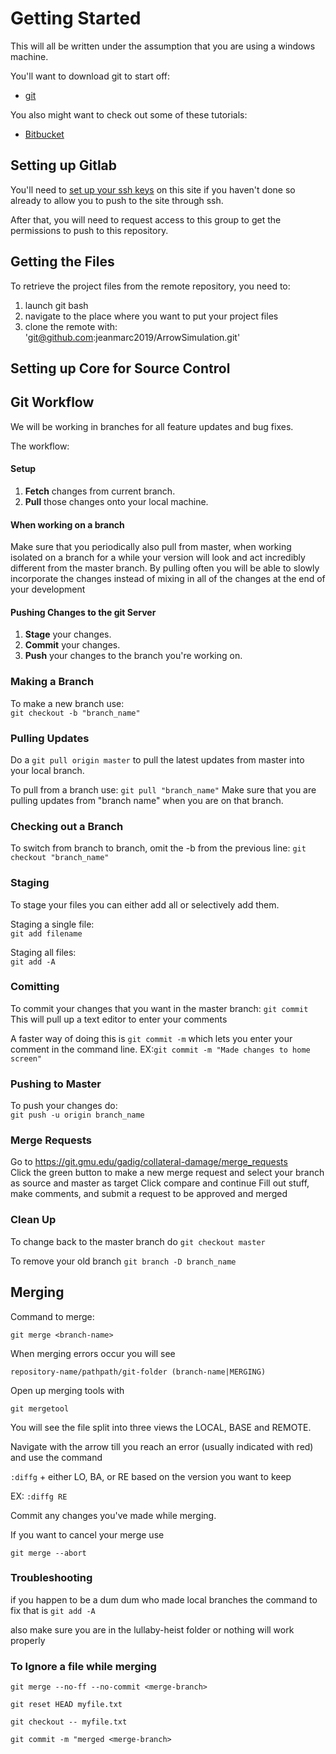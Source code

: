 # Getting Started
This will all be written under the assumption that you are using a windows machine.

You'll want to download git to start off:
*  [git](https://git-scm.com/downloads)

You also might want to check out some of these tutorials:
* [Bitbucket](https://www.atlassian.com/git/tutorials/syncing)

## Setting up Gitlab
You'll need to [set up your ssh keys](https://git.gmu.edu/profile/keys) on this site if you haven't done so already to allow you to push to the site through ssh.

After that, you will need to request access to this group to get the permissions to push to this repository.

## Getting the Files
To retrieve the project files from the remote repository, you need to:
1.  launch git bash
2.  navigate to the place where you want to put your project files
3.  clone the remote with:
'git@github.com:jeanmarc2019/ArrowSimulation.git'

## Setting up Core for Source Control



## Git Workflow

We will be working in branches for all feature updates and bug fixes.

The workflow:
#### Setup
1. **Fetch** changes from current branch.
2. **Pull** those changes onto your local machine.

#### When working on a branch

Make sure that you periodically also pull from master, when working isolated on a branch for a while your version will look and act incredibly different from the master branch. By pulling often you will be able to slowly incorporate the changes instead of mixing in all of the changes at the end of your development

#### Pushing Changes to the git Server

1. **Stage** your changes.
2. **Commit** your changes.
3. **Push** your changes to the branch you're working on.

### Making a Branch
To make a new branch use:     
`git checkout -b "branch_name"`

### Pulling Updates
Do a `git pull origin master` to pull the latest updates from master into your local branch. 

To pull from a branch use: `git pull "branch_name"`
Make sure that you are pulling updates from "branch name" when you are on that branch.

### Checking out a Branch
To switch from branch to branch, omit the -b from the previous line:
`git checkout "branch_name"`

### Staging

To stage your files you can either add all or selectively add them.

Staging a single file:     
`git add filename`

Staging all files:    
`git add -A`

### Comitting

To commit your changes that you want in the master branch:
`git commit`      
This will pull up a text editor to enter your comments

A faster way of doing this is `git commit -m` which lets you enter your comment in the command line. 
EX:`git commit -m "Made changes to home screen"`

### Pushing to Master

To push your changes do:     
`git push -u origin branch_name`


### Merge Requests
Go to https://git.gmu.edu/gadig/collateral-damage/merge_requests  
Click the green button to make a new merge request and select your branch as source and master as target
Click compare and continue
Fill out stuff, make comments, and submit a request to be approved and merged

### Clean Up
To change back to the master branch do `git checkout master`  
  
To remove your old branch `git branch -D branch_name`

## Merging
Command to merge:

`git merge <branch-name>`

When merging errors occur you will see

`repository-name/pathpath/git-folder (branch-name|MERGING)`

Open up merging tools with

`git mergetool`

You will see the file split into three views the LOCAL, BASE and REMOTE.

Navigate with the arrow till you reach an error (usually indicated with red) and use the command

`:diffg` + either LO, BA, or RE based on the version you want to keep

EX:
`:diffg RE`

Commit any changes you've made while merging.

If you want to cancel your merge use

`git merge --abort`

### Troubleshooting
if you happen to be a dum dum who made local branches the command to fix that is
`git add -A`

also make sure you are in the lullaby-heist folder or nothing will work properly
### To Ignore a file while merging

`git merge --no-ff --no-commit <merge-branch>`

`git reset HEAD myfile.txt`

`git checkout -- myfile.txt`

`git commit -m "merged <merge-branch>`

